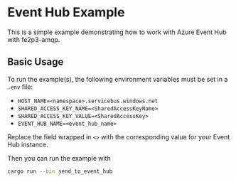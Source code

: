 # Event Hub Example

This is a simple example demonstrating how to work with Azure Event Hub with fe2p3-amqp.

## Basic Usage

To run the example(s), the following environment variables must be set in a `.env` file:

- `HOST_NAME=<namespace>.servicebus.windows.net`
- `SHARED_ACCESS_KEY_NAME=<SharedAccessKeyName>`
- `SHARED_ACCESS_KEY_VALUE=<SharedAccessKey>`
- `EVENT_HUB_NAME=<event_hub_name>`

Replace the field wrapped in `<>` with the corresponding value for your Event Hub instance.

Then you can run the example with

```sh
cargo run --bin send_to_event_hub
```
